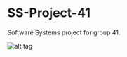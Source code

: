 # SS-Project-41
Software Systems project for group 41.

![alt tag](https://travis-ci.com/TiesB/SS-Project-41.svg?token=REe8HaejobMj8KWxGpiy&branch=master)
